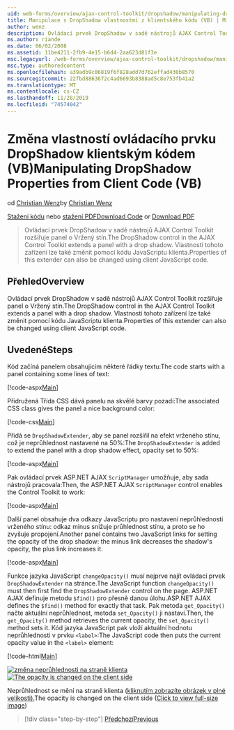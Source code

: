 ```yaml
---
uid: web-forms/overview/ajax-control-toolkit/dropshadow/manipulating-dropshadow-properties-from-client-code-vb
title: Manipulace s DropShadow vlastnostmi z klientského kódu (VB) | Microsoft Docs
author: wenz
description: Ovládací prvek DropShadow v sadě nástrojů AJAX Control Toolkit rozšiřuje panel o Vržený stín. Vlastnosti tohoto zařízení lze také změnit pomocí JavaScrip klienta...
ms.author: riande
ms.date: 06/02/2008
ms.assetid: 11be4211-2fb9-4e15-b6d4-2aa623d81f3e
msc.legacyurl: /web-forms/overview/ajax-control-toolkit/dropshadow/manipulating-dropshadow-properties-from-client-code-vb
msc.type: authoredcontent
ms.openlocfilehash: a39adb9c06819f6f828add7d762effad430b8570
ms.sourcegitcommit: 22fbd8863672c4ad6693b8388ad5c8e753fb41a2
ms.translationtype: MT
ms.contentlocale: cs-CZ
ms.lasthandoff: 11/28/2019
ms.locfileid: "74574042"
---
```

# <a name="manipulating-dropshadow-properties-from-client-code-vb"></a><span data-ttu-id="bfb2a-104">Změna vlastností ovládacího prvku DropShadow klientským kódem (VB)</span><span class="sxs-lookup"><span data-stu-id="bfb2a-104">Manipulating DropShadow Properties from Client Code (VB)</span></span>

<span data-ttu-id="bfb2a-105">od [Christian Wenz](https://github.com/wenz)</span><span class="sxs-lookup"><span data-stu-id="bfb2a-105">by [Christian Wenz](https://github.com/wenz)</span></span>

<span data-ttu-id="bfb2a-106">[Stažení kódu](https://download.microsoft.com/download/5/1/6/51652a81-500b-4f6b-88d3-617103e7941e/DropShadow2.vb.zip) nebo [stažení PDF](https://download.microsoft.com/download/b/6/a/b6ae89ee-df69-4c87-9bfb-ad1eb2b23373/dropshadow2VB.pdf)</span><span class="sxs-lookup"><span data-stu-id="bfb2a-106">[Download Code](https://download.microsoft.com/download/5/1/6/51652a81-500b-4f6b-88d3-617103e7941e/DropShadow2.vb.zip) or [Download PDF](https://download.microsoft.com/download/b/6/a/b6ae89ee-df69-4c87-9bfb-ad1eb2b23373/dropshadow2VB.pdf)</span></span>

> <span data-ttu-id="bfb2a-107">Ovládací prvek DropShadow v sadě nástrojů AJAX Control Toolkit rozšiřuje panel o Vržený stín.</span><span class="sxs-lookup"><span data-stu-id="bfb2a-107">The DropShadow control in the AJAX Control Toolkit extends a panel with a drop shadow.</span></span> <span data-ttu-id="bfb2a-108">Vlastnosti tohoto zařízení lze také změnit pomocí kódu JavaScriptu klienta.</span><span class="sxs-lookup"><span data-stu-id="bfb2a-108">Properties of this extender can also be changed using client JavaScript code.</span></span>

## <a name="overview"></a><span data-ttu-id="bfb2a-109">Přehled</span><span class="sxs-lookup"><span data-stu-id="bfb2a-109">Overview</span></span>

<span data-ttu-id="bfb2a-110">Ovládací prvek DropShadow v sadě nástrojů AJAX Control Toolkit rozšiřuje panel o Vržený stín.</span><span class="sxs-lookup"><span data-stu-id="bfb2a-110">The DropShadow control in the AJAX Control Toolkit extends a panel with a drop shadow.</span></span> <span data-ttu-id="bfb2a-111">Vlastnosti tohoto zařízení lze také změnit pomocí kódu JavaScriptu klienta.</span><span class="sxs-lookup"><span data-stu-id="bfb2a-111">Properties of this extender can also be changed using client JavaScript code.</span></span>

## <a name="steps"></a><span data-ttu-id="bfb2a-112">Uvedené</span><span class="sxs-lookup"><span data-stu-id="bfb2a-112">Steps</span></span>

<span data-ttu-id="bfb2a-113">Kód začíná panelem obsahujícím některé řádky textu:</span><span class="sxs-lookup"><span data-stu-id="bfb2a-113">The code starts with a panel containing some lines of text:</span></span>

[!code-aspx[Main](manipulating-dropshadow-properties-from-client-code-vb/samples/sample1.aspx)]

<span data-ttu-id="bfb2a-114">Přidružená Třída CSS dává panelu na skvělé barvy pozadí:</span><span class="sxs-lookup"><span data-stu-id="bfb2a-114">The associated CSS class gives the panel a nice background color:</span></span>

[!code-css[Main](manipulating-dropshadow-properties-from-client-code-vb/samples/sample2.css)]

<span data-ttu-id="bfb2a-115">Přidá se `DropShadowExtender`, aby se panel rozšířil na efekt vrženého stínu, což je neprůhlednost nastavené na 50%:</span><span class="sxs-lookup"><span data-stu-id="bfb2a-115">The `DropShadowExtender` is added to extend the panel with a drop shadow effect, opacity set to 50%:</span></span>

[!code-aspx[Main](manipulating-dropshadow-properties-from-client-code-vb/samples/sample3.aspx)]

<span data-ttu-id="bfb2a-116">Pak ovládací prvek ASP.NET AJAX `ScriptManager` umožňuje, aby sada nástrojů pracovala:</span><span class="sxs-lookup"><span data-stu-id="bfb2a-116">Then, the ASP.NET AJAX `ScriptManager` control enables the Control Toolkit to work:</span></span>

[!code-aspx[Main](manipulating-dropshadow-properties-from-client-code-vb/samples/sample4.aspx)]

<span data-ttu-id="bfb2a-117">Další panel obsahuje dva odkazy JavaScriptu pro nastavení neprůhlednosti vrženého stínu: odkaz minus snižuje průhlednost stínu, a proto se ho zvyšuje propojení.</span><span class="sxs-lookup"><span data-stu-id="bfb2a-117">Another panel contains two JavaScript links for setting the opacity of the drop shadow: the minus link decreases the shadow's opacity, the plus link increases it.</span></span>

[!code-aspx[Main](manipulating-dropshadow-properties-from-client-code-vb/samples/sample5.aspx)]

<span data-ttu-id="bfb2a-118">Funkce jazyka JavaScript `changeOpacity()` musí nejprve najít ovládací prvek `DropShadowExtender` na stránce.</span><span class="sxs-lookup"><span data-stu-id="bfb2a-118">The JavaScript function `changeOpacity()` must then first find the `DropShadowExtender` control on the page.</span></span> <span data-ttu-id="bfb2a-119">ASP.NET AJAX definuje metodu `$find()` pro přesně danou úlohu.</span><span class="sxs-lookup"><span data-stu-id="bfb2a-119">ASP.NET AJAX defines the `$find()` method for exactly that task.</span></span> <span data-ttu-id="bfb2a-120">Pak metoda `get_Opacity()` načte aktuální neprůhlednost, metoda `set_Opacity()` ji nastaví.</span><span class="sxs-lookup"><span data-stu-id="bfb2a-120">Then, the `get_Opacity()` method retrieves the current opacity, the `set_Opacity()` method sets it.</span></span> <span data-ttu-id="bfb2a-121">Kód jazyka JavaScript pak vloží aktuální hodnotu neprůhlednosti v prvku `<label>`:</span><span class="sxs-lookup"><span data-stu-id="bfb2a-121">The JavaScript code then puts the current opacity value in the `<label>` element:</span></span>

[!code-html[Main](manipulating-dropshadow-properties-from-client-code-vb/samples/sample6.html)]

<span data-ttu-id="bfb2a-122">[![změna neprůhlednosti na straně klienta](manipulating-dropshadow-properties-from-client-code-vb/_static/image2.png)](manipulating-dropshadow-properties-from-client-code-vb/_static/image1.png)</span><span class="sxs-lookup"><span data-stu-id="bfb2a-122">[![The opacity is changed on the client side](manipulating-dropshadow-properties-from-client-code-vb/_static/image2.png)](manipulating-dropshadow-properties-from-client-code-vb/_static/image1.png)</span></span>

<span data-ttu-id="bfb2a-123">Neprůhlednost se mění na straně klienta ([kliknutím zobrazíte obrázek v plné velikosti).](manipulating-dropshadow-properties-from-client-code-vb/_static/image3.png)</span><span class="sxs-lookup"><span data-stu-id="bfb2a-123">The opacity is changed on the client side ([Click to view full-size image](manipulating-dropshadow-properties-from-client-code-vb/_static/image3.png))</span></span>

> [!div class="step-by-step"]
> [<span data-ttu-id="bfb2a-124">Předchozí</span><span class="sxs-lookup"><span data-stu-id="bfb2a-124">Previous</span></span>](adjusting-the-z-index-of-a-dropshadow-vb.md)

